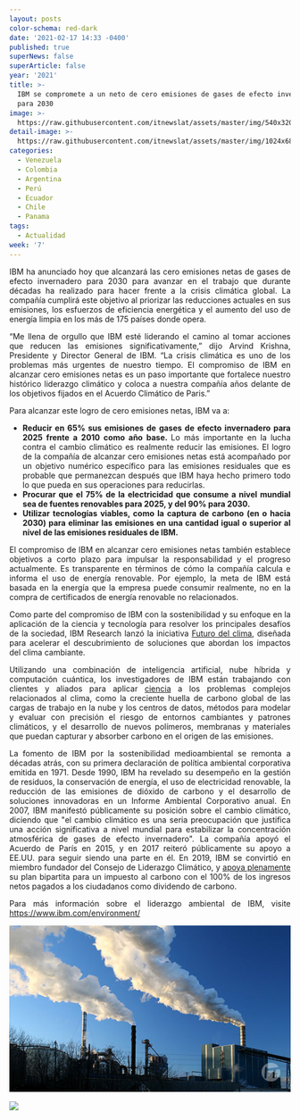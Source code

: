```yaml
---
layout: posts
color-schema: red-dark
date: '2021-02-17 14:33 -0400'
published: true
superNews: false
superArticle: false
year: '2021'
title: >-
  IBM se compromete a un neto de cero emisiones de gases de efecto invernadero
  para 2030
image: >-
  https://raw.githubusercontent.com/itnewslat/assets/master/img/540x320/Emisiones-co2-p.jpg
detail-image: >-
  https://raw.githubusercontent.com/itnewslat/assets/master/img/1024x680/Emisiones-co2-g.jpg
categories:
  - Venezuela
  - Colombia
  - Argentina
  - Perú
  - Ecuador
  - Chile
  - Panama
tags:
  - Actualidad
week: '7'
---
```

<p style="text-align: justify;">IBM ha anunciado hoy que alcanzará las cero emisiones netas de gases de efecto invernadero para 2030 para avanzar en el trabajo que durante décadas ha realizado para hacer frente a la crisis climática global. La compañía cumplirá este objetivo al priorizar las reducciones actuales en sus emisiones, los esfuerzos de eficiencia energética y el aumento del uso de energía limpia en los más de 175 países donde opera.</p>
<p style="text-align: justify;">“Me llena de orgullo que IBM esté liderando el camino al tomar acciones que reducen las emisiones significativamente,” dijo Arvind Krishna, Presidente y Director General de IBM. “La crisis climática es uno de los problemas más urgentes de nuestro tiempo. El compromiso de IBM en alcanzar cero emisiones netas es un paso importante que fortalece nuestro histórico liderazgo climático y coloca a nuestra compañía años delante de los objetivos fijados en el Acuerdo Climático de Paris.”</p>
<p style="text-align: justify;">Para alcanzar este logro de cero emisiones netas, IBM va a:</p>

<ul style="text-align: justify;">
	<li><strong>Reducir en 65% sus emisiones de gases de efecto invernadero para 2025 frente a 2010 como año base. </strong>Lo más importante en la lucha contra el cambio climático es realmente reducir las emisiones. El logro de la compañía de alcanzar cero emisiones netas está acompañado por un objetivo numérico específico para las emisiones residuales que es probable que permanezcan después que IBM haya hecho primero todo lo que pueda en sus operaciones para reducirlas.</li>
	<li><strong>Procurar que el 75% de la electricidad que consume a nivel mundial sea de fuentes renovables para 2025, y del 90% para 2030.</strong></li>
	<li><strong>Utilizar tecnologías viables, como la captura de carbono (en o hacia 2030) para eliminar las emisiones en una cantidad igual o superior al nivel de las emisiones residuales de IBM.</strong></li>
</ul>
<p style="text-align: justify;">El compromiso de IBM en alcanzar cero emisiones netas también establece objetivos a corto plazo para impulsar la responsabilidad y el progreso actualmente. Es transparente en términos de cómo la compañía calcula e informa el uso de energía renovable. Por ejemplo, la meta de IBM está basada en la energía que la empresa puede consumir realmente, no en la compra de certificados de energía renovable no relacionados.</p>
<p style="text-align: justify;">Como parte del compromiso de IBM con la sostenibilidad y su enfoque en la aplicación de la ciencia y tecnología para resolver los principales desafíos de la sociedad, IBM Research lanzó la iniciativa <a href="https://newsroom.ibm.com/IBM-Joins-the-MIT-Climate-and-Sustainability-Consortium-Part-of-a-Broader-IBM-Future-of-Climate-Initiative">Futuro del clima</a>, diseñada para acelerar el descubrimiento de soluciones que abordan los impactos del clima cambiante.</p>
<p style="text-align: justify;">Utilizando una combinación de inteligencia artificial, nube híbrida y computación cuántica, los investigadores de IBM están trabajando con clientes y aliados para aplicar <a href="https://www.research.ibm.com/urgencyofscience/">ciencia</a> a los problemas complejos relacionados al clima, como la creciente huella de carbono global de las cargas de trabajo en la nube y los centros de datos, métodos para modelar y evaluar con precisión el riesgo de entornos cambiantes y patrones climáticos, y el desarrollo de nuevos polímeros, membranas y materiales que puedan capturar y absorber carbono en el origen de las emisiones.</p>
<p style="text-align: justify;">La fomento de IBM por la sostenibilidad medioambiental se remonta a décadas atrás, con su primera declaración de política ambiental corporativa emitida en 1971. Desde 1990, IBM ha revelado su desempeño en la gestión de residuos, la conservación de energía, el uso de electricidad renovable, la reducción de las emisiones de dióxido de carbono y el desarrollo de soluciones innovadoras en un Informe Ambiental Corporativo anual. En 2007, IBM manifestó públicamente su posición sobre el cambio climático, diciendo que "el cambio climático es una seria preocupación que justifica una acción significativa a nivel mundial para estabilizar la concentración atmosférica de gases de efecto invernadero". La compañía apoyó el Acuerdo de París en 2015, y en 2017 reiteró públicamente su apoyo a EE.UU. para seguir siendo una parte en él. En 2019, IBM se convirtió en miembro fundador del Consejo de Liderazgo Climático, y <a href="https://www.ibm.com/blogs/policy/climate-change/%22%20/">apoya plenamente</a> su plan bipartita para un impuesto al carbono con el 100% de los ingresos netos pagados a los ciudadanos como dividendo de carbono.</p>
<p style="text-align: justify;">Para más información sobre el liderazgo ambiental de IBM, visite <a href="https://www.ibm.com/ibm/environment/">https://www.ibm.com/environment/</a></p>

![](https://raw.githubusercontent.com/itnewslat/assets/master/img/540x320/Emisiones-co2-p.jpg)

<img src="https://tracker.metricool.com/c3po.jpg?hash=56f88a41e39ab42c063cc51676587a04"/>
